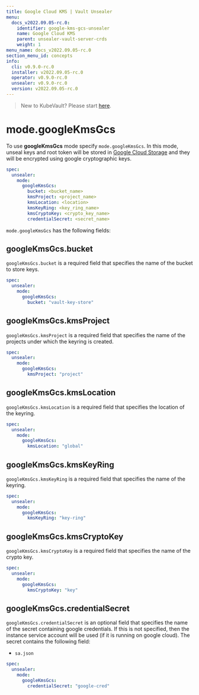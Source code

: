```yaml
---
title: Google Cloud KMS | Vault Unsealer
menu:
  docs_v2022.09.05-rc.0:
    identifier: google-kms-gcs-unsealer
    name: Google Cloud KMS
    parent: unsealer-vault-server-crds
    weight: 1
menu_name: docs_v2022.09.05-rc.0
section_menu_id: concepts
info:
  cli: v0.9.0-rc.0
  installer: v2022.09.05-rc.0
  operator: v0.9.0-rc.0
  unsealer: v0.9.0-rc.0
  version: v2022.09.05-rc.0
---
```


> New to KubeVault? Please start [here](/docs/v2022.09.05-rc.0/concepts/README).

# mode.googleKmsGcs

To use **googleKmsGcs** mode specify `mode.googleKmsGcs`. In this mode, unseal keys and root token will be stored in [Google Cloud Storage](https://cloud.google.com/storage/docs/) and they will be encrypted using google cryptographic keys.

```yaml
spec:
  unsealer:
    mode:
      googleKmsGcs:
        bucket: <bucket_name>
        kmsProject: <project_name>
        kmsLocation: <location>
        kmsKeyRing: <key_ring_name>
        kmsCryptoKey: <crypto_key_name>
        credentialSecret: <secret_name>
```

`mode.googleKmsGcs` has the following fields:

## googleKmsGcs.bucket

`googleKmsGcs.bucket` is a required field that specifies the name of the bucket to store keys.

```yaml
spec:
  unsealer:
    mode:
      googleKmsGcs:
        bucket: "vault-key-store"
```

## googleKmsGcs.kmsProject

`googleKmsGcs.kmsProject` is a required field that specifies the name of the projects under which the keyring is created.

```yaml
spec:
  unsealer:
    mode:
      googleKmsGcs:
        kmsProject: "project"
```

## googleKmsGcs.kmsLocation

`googleKmsGcs.kmsLocation` is a required field that specifies the location of the keyring.

```yaml
spec:
  unsealer:
    mode:
      googleKmsGcs:
        kmsLocation: "global"
```

## googleKmsGcs.kmsKeyRing

`googleKmsGcs.kmsKeyRing` is a required field that specifies the name of the keyring.

```yaml
spec:
  unsealer:
    mode:
      googleKmsGcs:
        kmsKeyRing: "key-ring"
```

## googleKmsGcs.kmsCryptoKey

`googleKmsGcs.kmsCryptoKey` is a required field that specifies the name of the crypto key.

```yaml
spec:
  unsealer:
    mode:
      googleKmsGcs:
        kmsCryptoKey: "key"
```

## googleKmsGcs.credentialSecret

`googleKmsGcs.credentialSecret` is an optional field that specifies the name of the secret containing google credentials. If this is not specified, then the instance service account will be used (if it is running on google cloud). The secret contains the following field:

- `sa.json`

```yaml
spec:
  unsealer:
    mode:
      googleKmsGcs:
        credentialSecret: "google-cred"
```
